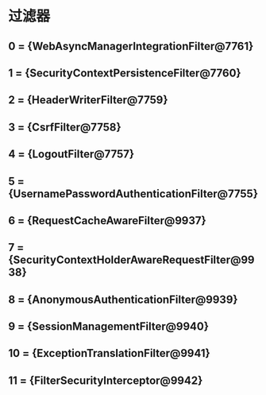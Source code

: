 # 过滤器
##    0 = {WebAsyncManagerIntegrationFilter@7761} 
     
##    1 = {SecurityContextPersistenceFilter@7760} 
##    2 = {HeaderWriterFilter@7759} 
##    3 = {CsrfFilter@7758} 
##    4 = {LogoutFilter@7757} 
##    5 = {UsernamePasswordAuthenticationFilter@7755} 
##    6 = {RequestCacheAwareFilter@9937} 
##    7 = {SecurityContextHolderAwareRequestFilter@9938} 
##    8 = {AnonymousAuthenticationFilter@9939} 
##    9 = {SessionManagementFilter@9940} 
##    10 = {ExceptionTranslationFilter@9941} 
##    11 = {FilterSecurityInterceptor@9942} 
